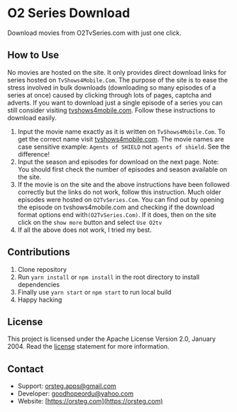 # O2 Series Download
Download movies from O2TvSeries.com with just one click.

## How to Use
No movies are hosted on the site. It only provides direct download links for series hosted on `TvShows4Mobile.Com`. The purpose of the site is to ease the stress involved in bulk downloads (downloading so many episodes of a series at once) caused by clicking through lots of pages, captcha and adverts. If you want to download just a single episode of a series you can still consider visiting [tvshows4mobile.com](http://tvshows4mobile.com). Follow these instructions to download easily.
 
1. Input the movie name exactly as it is written on `TvShows4Mobile.Com`. To get the correct name visit [tvshows4mobile.com](http://tvshows4mobile.com). The movie names are case sensitive example: `Agents of SHIELD` not `agents of shield`. See the difference!
2. Input the season and episodes for download on the next page. Note: You should first check the number of episodes and season available on the site.
3. If the movie is on the site and the above instructions have been followed correctly but the links do not work, follow this instruction. Much older episodes were hosted on `O2TvSeries.Com`. You can find out by opening the episode on tvshows4mobile.com and checking if the download format options end with`(O2TvSeries.Com)`. If it does, then on the site click on the `show more` button and select `Use O2tv`
4. If all the above does not work, I tried my best. 


## Contributions
1. Clone repository
2. Run `yarn install` or `npm install` in the root directory to install dependencies
3. Finally use `yarn start` or `npm start` to run local build
4. Happy hacking

## License
This project is licensed under the Apache License Version 2.0, January 2004. Read the [license](/LICENSE) statement for more information.

## Contact
- Support: [orsteg.apps@gmail.com](mailto:orsteg.apps@gmail.com)
- Developer: [goodhopeordu@yahoo.com](mailto:goodhopeordu@yahoo.com)
- Website: [https://orsteg.com](https://orsteg.com)
